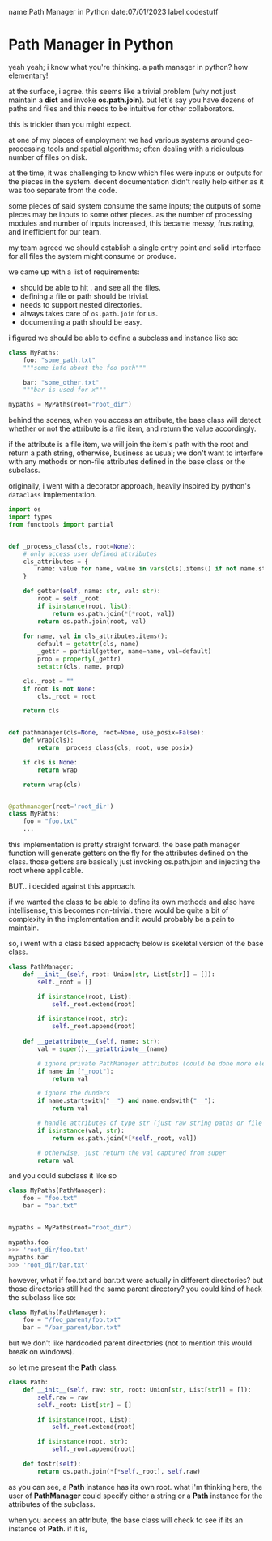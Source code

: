 name:Path Manager in Python
date:07/01/2023
label:codestuff

# Path Manager in Python

yeah yeah; i know what you're thinking. a path manager in python? how elementary!

at the surface, i agree. this seems like a trivial problem (why not just maintain a __dict__ and invoke __os.path.join__). but let's say you have dozens of paths and files and this needs to be intuitive for other collaborators.

this is trickier than you might expect.

at one of my places of employment we had various systems around geo-processing tools and spatial algorithms; often dealing with a ridiculous number of files on disk.

at the time, it was challenging to know which files were inputs or outputs for the pieces in the system. decent documentation didn't really help either as it was too separate from the code.

some pieces of said system consume the same inputs; the outputs of some pieces may be inputs to some other pieces. as the number of processing modules and number of inputs increased, this became messy, frustrating, and inefficient for our team.

my team agreed we should establish a single entry point and solid interface for all files the system might consume or produce.

we came up with a list of requirements:

- should be able to hit . and see all the files.
- defining a file or path should be trivial.
- needs to support nested directories.
- always takes care of `os.path.join` for us.
- documenting a path should be easy.

i figured we should be able to define a subclass and instance like so:

```python
class MyPaths:
    foo: "some_path.txt"
    """some info about the foo path"""

    bar: "some_other.txt"
    """bar is used for x"""

mypaths = MyPaths(root="root_dir")
```

behind the scenes, when you access an attribute, the base class will detect whether or not the attribute is a file item, and return the value accordingly. 

if the attribute is a file item, we will join the item's path with the root and return a path string, otherwise, business as usual; we don't want to interfere with any methods or non-file attributes defined in the base class or the subclass.

originally, i went with a decorator approach, heavily inspired by python's `dataclass` implementation.

```python
import os
import types
from functools import partial


def _process_class(cls, root=None):
    # only access user defined attributes
    cls_attributes = {
        name: value for name, value in vars(cls).items() if not name.startswith("__")
    }

    def getter(self, name: str, val: str):
        root = self._root
        if isinstance(root, list):
            return os.path.join(*[*root, val])
        return os.path.join(root, val)
        
    for name, val in cls_attributes.items():
        default = getattr(cls, name)
        _gettr = partial(getter, name=name, val=default)
        prop = property(_gettr)
        setattr(cls, name, prop)

    cls._root = ""
    if root is not None:
        cls._root = root

    return cls


def pathmanager(cls=None, root=None, use_posix=False):
    def wrap(cls):
        return _process_class(cls, root, use_posix)

    if cls is None:
        return wrap

    return wrap(cls)


@pathmanager(root='root_dir')
class MyPaths:
    foo = "foo.txt"
    ...
```

this implementation is pretty straight forward. the base path manager function will generate getters on the fly for the attributes defined on the class. those getters are basically just invoking os.path.join and injecting the root where applicable.

BUT.. i decided against this approach.

if we wanted the class to be able to define its own methods and also have intellisense, this becomes non-trivial. there would be quite a bit of complexity in the implementation and it would probably be a pain to maintain.

so, i went with a class based approach; below is skeletal version of the base class.

```python
class PathManager:
    def __init__(self, root: Union[str, List[str]] = []):
        self._root = []

        if isinstance(root, List):
            self._root.extend(root)

        if isinstance(root, str):
            self._root.append(root)
    
    def __getattribute__(self, name: str):
        val = super().__getattribute__(name)

        # ignore private PathManager attributes (could be done more elegantly)
        if name in ["_root"]:
            return val

        # ignore the dunders
        if name.startswith("__") and name.endswith("__"):
            return val

        # handle attributes of type str (just raw string paths or file names)
        if isinstance(val, str):
            return os.path.join(*[*self._root, val])

        # otherwise, just return the val captured from super
        return val
```

and you could subclass it like so

```python
class MyPaths(PathManager):
    foo = "foo.txt"
    bar = "bar.txt"


mypaths = MyPaths(root="root_dir")

mypaths.foo
>>> 'root_dir/foo.txt'
mypaths.bar
>>> 'root_dir/bar.txt'
```

however, what if foo.txt and bar.txt were actually in different directories? but those directories
still had the same parent directory? you could kind of hack the subclass like so:


```python
class MyPaths(PathManager):
    foo = "/foo_parent/foo.txt"
    bar = "/bar_parent/bar.txt"
```

but we don't like hardcoded parent directories (not to mention this would break on windows).

so let me present the __Path__ class.

```python
class Path:
    def __init__(self, raw: str, root: Union[str, List[str]] = []):
        self.raw = raw
        self._root: List[str] = []

        if isinstance(root, List):
            self._root.extend(root)

        if isinstance(root, str):
            self._root.append(root)

    def tostr(self):
        return os.path.join(*[*self._root], self.raw)
```

as you can see, a __Path__ instance has its own root. what i'm thinking here, the user of __PathManager__ could specify either a string or a __Path__ instance for the attributes of the subclass.

when you access an attribute, the base class will check to see if its an instance of __Path__. if it is, 

